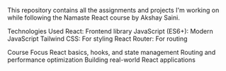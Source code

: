 This repository contains all the assignments and projects I'm working on while following the Namaste React course by Akshay Saini.

Technologies Used
React: Frontend library
JavaScript (ES6+): Modern JavaScript
Tailwind CSS: For styling
React Router: For routing

Course Focus
React basics, hooks, and state management
Routing and performance optimization
Building real-world React applications
